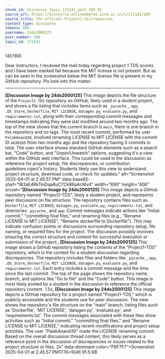 ```yaml
---
chunk_id: discourse_topic_171141_post_169_01
source_url: https://discourse.onlinedegree.iitm.ac.in/t/171141/169
source_title: Tds-official-Project1-discrepencies
content_type: discourse
tokens: 884
username: 24ds2000125
post_number: 169
topic_id: 171141
---
```


141/169)

Dear instructors, I received the mail today regarding project 1 TDS scores and I have been marked fail because the MIT license is not present. But as can be seen in the screenshot below the MIT license file is present in my GitHub repository. Pls look into this matter.

---

**[Discussion Image by 24ds2000125]** This image depicts the file structure of the `Project1-TDS` repository on GitHub, likely used in a student project, and shows a file listing that includes items such as `_pycache_`, `app`, `.DS_Store`, `Dockerfile`, `MIT LICENSE`, `datagen.py`, `evaluate.py`, and `requirements.txt`, along with their corresponding commit messages and timestamps indicating they were last modified around two months ago. The top of the view shows that the current branch is `main`, there is one branch in the repository and no tags. The most recent commit, performed by user `PalakAnand30`, involved renaming LICENSE to MIT LICENSE with the commit ID `ab381b5` from two months ago and the repository having 5 commits in total. The user interface shows standard GitHub elements such as a search bar, "Code" button, and "Unpin/Unwatch" options, suggesting it's a view within the GitHub web interface. This could be used in the discussion as reference for project setup, file discrepancies, or contribution guidelines.roject's history. Students likely use this view to understand project structure, download code, or check for updates." alt="Screenshot 2025-04-01 at 2.45.57 PM" data-base62-sha1="tB3aE4RkTmDqa8uC7Ck86pAcMv4" width="690" height="406" srcset="**[Discussion Image by 24ds2000125]** This image depicts a GitHub repository named "Project1-TDS", likely a student project, and represents peer discussion on file structure. The repository contains files such as `Dockerfile`, `MIT LICENSE`, `datagen.py`, `evaluate.py`, `requirements.txt`, and directories `_pycache_` and `app`. Commit messages indicate actions like "Initial commit," "committing final files," and renaming files (e.g., "Rename LICENSE to MIT LICENSE", "Rename dockerfile to Dockerfile"). This may indicate confusion points or discussions surrounding repository setup, file naming, or required files for the project. The discussion possibly involves ensuring the correct structure and content for successful execution or submission of the project., **[Discussion Image by 24ds2000125]** This image shows a GitHub repository listing the contents of the "Project1-TDS" repository, which is the context for a student discussion regarding discrepancies. The repository includes files and folders like `_pycache_`, `app`, `.DS_Store`, `Dockerfile`, `MIT LICENSE`, `datagen.py`, `evaluate.py`, and `requirements.txt`. Each entry includes a commit message and the time since the last commit. The top of the page shows the repository name, branch, and options like "Go to file" and the "Code" button. This image is most likely posted by a student in the discussion to reference the official repository content. 1.5x, **[Discussion Image by 24ds2000125]** This image depicts a GitHub repository for a project named "Project1-TDS," which is publicly accessible and the students use for peer discussion. The view shows the repository's file structure on the "main" branch, listing files such as 'Dockerfile', 'MIT LICENSE', 'datagen.py', 'evaluate.py', and 'requirements.txt'. The commit messages associated with these files show activities such as "Initial commit," "committing final files," and "Rename LICENSE to MIT LICENSE," indicating recent modifications and project setup activities. The user "PalakAnand30" made the LICENSE renaming commit. Based on the overall discussion thread context, this likely serves as a reference point in the discussion of discrepancies or issues related to the project structure or files. 2x" data-dominant-color="F6F7F7">Screenshot 2025-04-01 at 2.45.57 PM1776×1046 91.5 KB
